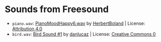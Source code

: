 # Sounds from Freesound

* `piano.wav`: <a href="https://freesound.org/people/HerbertBoland/sounds/128547/">PianoMoodHappy6.wav</a> by <a href="https://freesound.org/people/HerbertBoland/">HerbertBoland</a> | License: <a href="https://creativecommons.org/licenses/by/4.0/">Attribution 4.0</a>
* `bird.wav`: <a href="https://freesound.org/people/danlucaz/sounds/517736/">Bird Sound #1</a> by <a href="https://freesound.org/people/danlucaz/">danlucaz</a> | License: <a href="http://creativecommons.org/publicdomain/zero/1.0/">Creative Commons 0</a>
